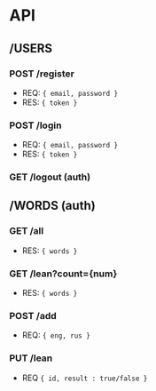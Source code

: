 # API

## /USERS

### POST /register
* REQ: `{ email, password }`
* RES: `{ token }`

### POST /login
* REQ: `{ email, password }`
* RES: `{ token }`

### GET /logout (auth)

## /WORDS (auth)

### GET /all
* RES: `{ words }`

### GET /lean?count={num}
* RES: `{ words }`

### POST /add
* REQ: `{ eng, rus }`

### PUT /lean
* REQ `{ id, result : true/false }`